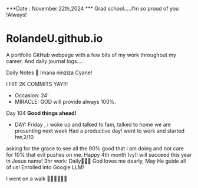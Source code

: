 ***Date : November 22th,2024 *** Grad school.....I'm so proud of you !Always!
# RolandeU.github.io

A portfolio GitHub webpage with a few bits of my work throughout my career. And daily journal logs....

Daily Notes
💚 Imana ninziza Cyane! 

I HIT 2K COMMITS YAY!!!

- Occasion: 24'
- MIRACLE: GOD will provide always 100%.

Day 104 **Good things ahead!** 
- DAY: Friday , i woke up and talked to fam, talked to home we are presenting next week
Had a productive day!  went to work and started hw,2/10

asking for the grace to see all the 90% good that i am doing and not care for 10% that evil pushes on me. Happy 4th month Ivy!I will succeed this year in Jesus name!
3hr work: Daily💚💚💚
God loves me dearly, May He guide all of  us!
Enrolled into Google LLM!

I went on a walk 💚💚💚💚💚💚
